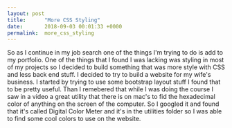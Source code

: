 ```yaml
---
layout: post
title:      "More CSS Styling"
date:       2018-09-03 00:01:33 +0000
permalink:  more_css_styling
---
```



So as I continue in my job search one of the things I'm trying to do is add to my portfolio. One of the things that I found I was lacking was styling in most of my projects so I decided to build something that was more style with CSS and less back end stuff. I decided to try to build a website for my wife's business. I started by trying to use some bootstrap layout stuff I found that to be pretty useful. Than I remebered that while I was doing the course I saw in a video a great utility that there is on mac's to fid the hexadecimal color of anything on the screen of the computer. So I googled it and found that it's called Digital Color Meter and it's in the utilities folder so I was able to find some cool colors to use on the website.
